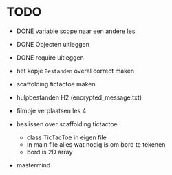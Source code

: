 # TODO

* DONE variable scope naar een andere les
* DONE Objecten uitleggen
* DONE require uitleggen
* het kopje `Bestanden` overal correct maken
* scaffolding tictactoe maken
* hulpbestanden H2 (encrypted_message.txt)

* filmpje verplaatsen les 4

* beslissen over scaffolding tictactoe
  - class TicTacToe in eigen file
  - in main file alles wat nodig is om bord te tekenen
  - bord is 2D array

* mastermind
